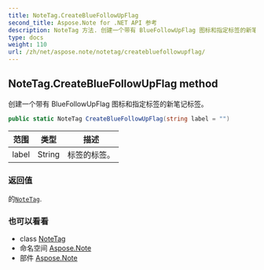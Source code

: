 ```yaml
---
title: NoteTag.CreateBlueFollowUpFlag
second_title: Aspose.Note for .NET API 参考
description: NoteTag 方法. 创建一个带有 BlueFollowUpFlag 图标和指定标签的新笔记标签
type: docs
weight: 110
url: /zh/net/aspose.note/notetag/createbluefollowupflag/
---
```

## NoteTag.CreateBlueFollowUpFlag method

创建一个带有 BlueFollowUpFlag 图标和指定标签的新笔记标签。

```csharp
public static NoteTag CreateBlueFollowUpFlag(string label = "")
```

| 范围 | 类型 | 描述 |
| --- | --- | --- |
| label | String | 标签的标签。 |

### 返回值

的[`NoteTag`](../).

### 也可以看看

* class [NoteTag](../)
* 命名空间 [Aspose.Note](../../notetag/)
* 部件 [Aspose.Note](../../../)


